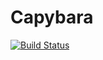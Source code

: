 # Capybara

[![Build Status](https://travis-ci.org/murilobsd/capybara.svg?branch=master)](https://travis-ci.org/murilobsd/capybara)

